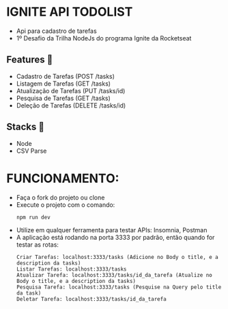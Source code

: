 # IGNITE API TODOLIST
- Api para cadastro de tarefas
- 1º Desafio da Trilha NodeJs do programa Ignite da Rocketseat

## Features :rocket:
- Cadastro de Tarefas (POST /tasks)
- Listagem de Tarefas (GET /tasks)
- Atualização de Tarefas (PUT /tasks/id)
- Pesquisa de Tarefas (GET /tasks)
- Deleção de Tarefas (DELETE /tasks/id)

## Stacks :robot:
- Node
- CSV Parse

# FUNCIONAMENTO:
- Faça o fork do projeto ou clone
- Execute o projeto com o comando: 
  ```
  npm run dev
  ```
- Utilize em qualquer ferramenta para testar APIs: Insomnia, Postman
- A aplicação está rodando na porta 3333 por padrão, então quando for testar as rotas:
  ```
  Criar Tarefas: localhost:3333/tasks (Adicione no Body o title, e a description da tasks)
  Listar Tarefas: localhost:3333/tasks
  Atualizar Tarefa: localhost:3333/tasks/id_da_tarefa (Atualize no Body o title, e a description da tasks)
  Pesquisa Tarefa: localhost:3333/tasks (Pesquise na Query pelo title da task)
  Deletar Tarefa: localhost:3333/tasks/id_da_tarefa
  ```